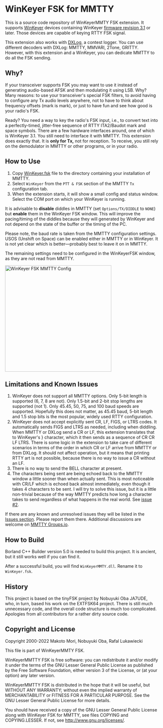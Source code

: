 # WinKeyer FSK for MMTTY

This is a source code repository of WinKeyerMMTY FSK extension. It supports
[WinKeyer](https://www.k1elsystems.com) devices containing WinKeyer [firmware
revision 3.1](https://www.k1elsystems.com/WinKeyer_31.html) or later. Those
devices are capable of keying RTTY FSK signal.

This extension also works with [DXLog](http://dxlog.net), a contest logger. You can use different decoders with DXLog: MMTTY, MMVARI, 2Tone, GRITTY. However, with this extension and a WinKeyer, you can dedicate MMTTY to do all the FSK sending.

## Why?

If your transceiver supports FSK you may want to use it instead of generating audio-based AFSK and then modulating it using LSB. Why? Many reasons: to use your transceiver's special FSK filters, to avoid having to configure any Tx audio levels anywhere, not to have to think about frequency offsets (mark is mark), or just to have fun and see how good is your radio's FSK.

Ready? You need a way to key the radio's FSK input, i.e., to convert text into a perfectly-timed, jitter-free sequence of RTTY ITA2/Baudot mark and space symbols. There are a few hardware interfaces around, one of which is WinKeyer 3.1. You still need to interface it with MMTTY. This extension does exactly that. It is **only for Tx,** not for reception. To receive, you still rely on the demodulator in MMTTY or other programs, or in your radio.

## How to Use

1. Copy [WinKeyer.fsk](https://github.com/RafalLukawiecki/WinKeyerMMTY/releases/latest/download/WinKeyer.fsk) file to the directory containing your installation of
MMTTY.
1. Select `WinKeyer` from the `PTT & FSK` section of the MMTTY `Tx` configuration
tab.
1. When the extension starts, it will show a small config and status
window. Select the COM port on which your WinKeyer is running.

It is advisable to **disable** diddles in MMTTY (set `Options/TX/DIDDLE` to `NONE`) but **enable** them in the WinKeyer FSK window. This will improve the pacing/timing of the diddles because they will generated by WinKeyer and not depend on the state of the buffer or the timing of the PC.

Please note, the baud rate is taken from the MMTTY
configuration settings. USOS (Unshift on Space) can be enabled either in MMTTY or in WinKeyer. It is not yet clear which is better—probably best to leave it on in MMTTY.

The remaining settings need to be configured in the WinKeyerFSK 
window, as they are not read from MMTTY.

<img width="349" alt="WinKeyer FSK MMTTY Config" src="https://user-images.githubusercontent.com/22912705/191830132-8bfae0de-d176-4f9a-94dc-30f4c023332c.png">

## Limitations and Known Issues

1. WinKeyer does not support all MMTTY options. Only 5-bit length is supported (6, 7, 8 are not). Only 1.5-bit and 2-bit stop lengths
are supported (not 1). Only 45.45, 50, 75, and 100 baud speeds are supported. Hopefully this does not matter, as
45.45 baud, 5-bit length and 1.5 stop bits is the most popular, widely used RTTY configuration.
1. WinKeyer does not accept explicitly sent CR, LF, FIGS, or LTRS codes. It automatically sends FIGS and LTRS as needed,
including when diddling. When MMTTY or DXLog send a CR or LF, this extension translates that to WinKeyer's } character, which
it then sends as a sequence of CR CR LF LTRS. There is some logic in the extension to take care of different scenarios in terms of
the order in which CR or LF arrive from MMTTY or from DXLog. It should not affect operation, but it means that printing
RTTY art is not possible, because there is no way to issue a CR without an LF.
1. There is no way to send the BELL character at present.
1. The characters being sent are being echoed back to the MMTTY window a little sooner than when actually sent. This is most noticeable with CR/LF which is echoed back almost immediately, even though it takes 4 characters to be sent. I will try to solve this issue, but it is a little non-trivial because of the way MMTTY predicts how long a character takes to send regardless of what happens in the real world. See [issue #2](https://github.com/RafalLukawiecki/WinKeyerMMTY/issues/2).

If there are any known and unresolved issues they will be listed in the [Issues section](https://github.com/RafalLukawiecki/WinKeyerMMTY/issues).
Please report them there. Additional discussions are welcome on [MMTTY Groups.io](https://groups.io/g/MMTTY-SB-RTTY/topics).

## How to Build

Borland C++ Builder version 5.0 is needed to build this project. It is ancient, but it still works well if you can find it.

After a successful build, you will find `WinKeyerMMTY.dll`. Rename it to
`WinKeyer.fsk`.

## History

This project is based on the tinyFSK project by Nobuyuki Oba JA7UDE, who, in turn,
based his work on the EXTFSK64 project.  There is still much unnecessary code, and
the overall code structure is much too complicated.  Apologies from all
contributors for a rather dirty source code.

## Copyright and License

Copyright 2000-2022 Makoto Mori, Nobuyuki Oba, Rafal Lukawiecki

This file is part of WinKeyerMMTY FSK.

WinKeyerMMTTY FSK is free software: you can redistribute it and/or modify it under
the terms of the GNU Lesser General Public License as published by the Free
Software Foundation, either version 3 of the License, or (at your option) any
later version.

WinKeyerMMTTY FSK is distributed in the hope that it will be useful, but WITHOUT
ANY WARRANTY; without even the implied warranty of MERCHANTABILITY or FITNESS FOR
A PARTICULAR PURPOSE.  See the GNU Lesser General Public License for more details.

You should have received a copy of the GNU Lesser General Public License along
with WinKeyer FSK for MMTTY, see files COPYING and COPYING.LESSER. If not, see
http://www.gnu.org/licenses/.
